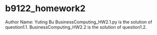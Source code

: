 # b9122_homework2
Author Name: Yuting Bu
BusinessComputing_HW2.1.py is the solution of question1.1. BusinessComputing_HW2.2 is the solution of question1.2.
